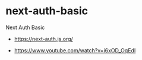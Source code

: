 # next-auth-basic

Next Auth Basic

- https://next-auth.js.org/

- https://www.youtube.com/watch?v=i6xOD_OqEdI
